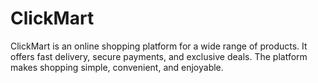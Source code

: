 # ClickMart
ClickMart is an online shopping platform for a wide range of products. It offers fast delivery, secure payments, and exclusive deals. The platform makes shopping simple, convenient, and enjoyable.

